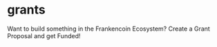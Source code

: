 # grants
Want to build something in the Frankencoin Ecosystem? Create a Grant Proposal and get Funded!
